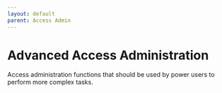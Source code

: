 ```yaml
---
layout: default
parent: Access Admin
---
```


# Advanced Access Administration

Access administration functions that should be used by power users to perform more complex tasks.
